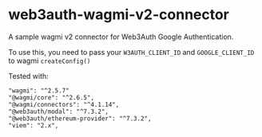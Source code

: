# web3auth-wagmi-v2-connector
A sample wagmi v2 connector for Web3Auth Google Authentication.

To use this, you need to pass your `W3AUTH_CLIENT_ID` and `GOOGLE_CLIENT_ID` to wagmi `createConfig()`

Tested with:
```
"wagmi": "^2.5.7"
"@wagmi/core": "^2.6.5",
"@wagmi/connectors": "^4.1.14",
"@web3auth/modal": "^7.3.2",
"@web3auth/ethereum-provider": "^7.3.2",
"viem": "2.x",
```
